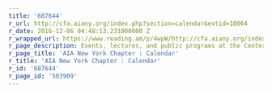 ```yaml
---
title: '687644'
r_url: http://cfa.aiany.org/index.php?section=calendar&evtid=10064
r_date: 2016-12-06 04:48:13.231000000 Z
r_wrapped_url: https://www.reading.am/p/4wpW/http://cfa.aiany.org/index.php?section=calendar&evtid=10064
r_page_description: Events, lectures, and public programs at the Center for Architecture
r_page_title: 'AIA New York Chapter : Calendar'
r_title: 'AIA New York Chapter : Calendar'
r_id: '687644'
r_page_id: '503909'
---
```


